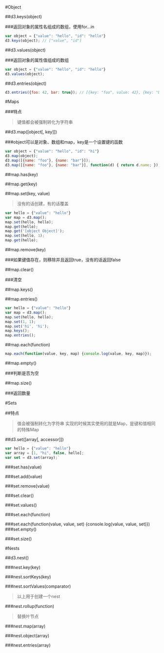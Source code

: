 #Object

##d3.keys(object)

###返回对象的属性名组成的数组，使用for...in

```javascript
var object = {"value": "hello", "id": "hello"}
d3.keys(object); // ["value", "id"]
```

##d3.values(object)

###返回对象的属性值组成的数组

```javascript
var object = {"value": "hello", "id": "hello"}
d3.values(object);
```
##d3.entries(object)

```javascript
d3.entries({foo: 42, bar: true}); // [{key: "foo", value: 42}, {key: "bar", value: true}]`
```
#Maps

###特点

>键值都会被强制转化为字符串

##d3.map([object[, key]])

###object可以是对象、数组和map，key是一个设置键的函数

```javascript
var object = {"value": "hello", "id": "hi"}
d3.map(object);
d3.map([{name: "foo"}, {name: "bar"}]);
d3.map([{name: "foo"}, {name: "bar"}], function(d) { return d.name; });`
```
##map.has(key)

##map.get(key)

##map.set(key, value)

>没有的话创建，有的话覆盖

```javascript
var hello = {"value": "hello"}
var map = d3.map();
map.set(hello, hello);
map.get(hello);
map.get('[object Object]');
map.set(hello, 1);
map.get(hello);
```
##map.remove(key)

###如果键值存在，则移除并且返回true，没有的话返回false

##map.clear()

###清空

##map.keys()

##map.entries()

```javascript
var hello = {"value": "hello"}
var map = d3.map();
map.set(hello, hello);
map.set(1, 1);
map.set('hi', 'hi');
map.keys();
map.entries();
```
##map.each(function)

```javascript
map.each(function(value, key, map) {console.log(value, key, map)});
```

##map.empty()

###判断是否为空

##map.size()

###返回数量

#Sets

##特点

>值会被强制转化为字符串
>实现的时候其实使用的就是Map，是键和值相同的特殊Map

##d3.set([array[, accessor]])

```javascript
var hello = {"value": "hello"}
var array = [1, "hi", false, hello];
var set = d3.set(array);`
```
###set.has(value)

###set.add(value)

###set.remove(value)

###set.clear()

###set.values()

###set.each(function)

###set.each(function(value, value, set) {console.log(value, value, set)})
###set.empty()

###set.size()

#Nests

##d3.nest()

###nest.key(key)

###nest.sortKeys(key)

###nest.sortValues(comparator)

>以上用于创建一个nest

###nest.rollup(function)

>替换叶节点

###nest.map(array)

###nest.object(array)

###nest.entries(array)

